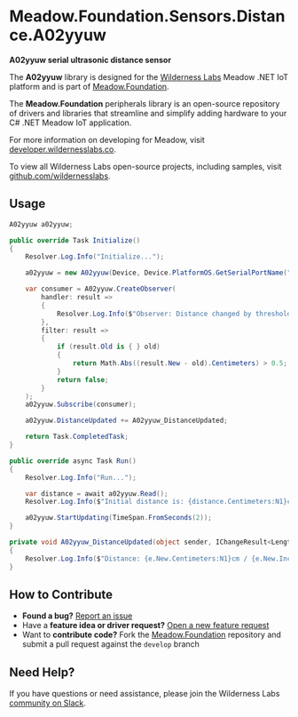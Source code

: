 # Meadow.Foundation.Sensors.Distance.A02yyuw

**A02yyuw serial ultrasonic distance sensor**

The **A02yyuw** library is designed for the [Wilderness Labs](www.wildernesslabs.co) Meadow .NET IoT platform and is part of [Meadow.Foundation](https://developer.wildernesslabs.co/Meadow/Meadow.Foundation/).

The **Meadow.Foundation** peripherals library is an open-source repository of drivers and libraries that streamline and simplify adding hardware to your C# .NET Meadow IoT application.

For more information on developing for Meadow, visit [developer.wildernesslabs.co](http://developer.wildernesslabs.co/).

To view all Wilderness Labs open-source projects, including samples, visit [github.com/wildernesslabs](https://github.com/wildernesslabs/).

## Usage

```csharp
A02yyuw a02yyuw;

public override Task Initialize()
{
    Resolver.Log.Info("Initialize...");

    a02yyuw = new A02yyuw(Device, Device.PlatformOS.GetSerialPortName("COM1"));

    var consumer = A02yyuw.CreateObserver(
        handler: result =>
        {
            Resolver.Log.Info($"Observer: Distance changed by threshold; new distance: {result.New.Centimeters:N1}cm, old: {result.Old?.Centimeters:N1}cm");
        },
        filter: result =>
        {
            if (result.Old is { } old)
            {
                return Math.Abs((result.New - old).Centimeters) > 0.5;
            }
            return false;
        }
    );
    a02yyuw.Subscribe(consumer);

    a02yyuw.DistanceUpdated += A02yyuw_DistanceUpdated;

    return Task.CompletedTask;
}

public override async Task Run()
{
    Resolver.Log.Info("Run...");

    var distance = await a02yyuw.Read();
    Resolver.Log.Info($"Initial distance is: {distance.Centimeters:N1}cm / {distance.Inches:N1}in");

    a02yyuw.StartUpdating(TimeSpan.FromSeconds(2));
}

private void A02yyuw_DistanceUpdated(object sender, IChangeResult<Length> e)
{
    Resolver.Log.Info($"Distance: {e.New.Centimeters:N1}cm / {e.New.Inches:N1}in");
}

```
## How to Contribute

- **Found a bug?** [Report an issue](https://github.com/WildernessLabs/Meadow_Issues/issues)
- Have a **feature idea or driver request?** [Open a new feature request](https://github.com/WildernessLabs/Meadow_Issues/issues)
- Want to **contribute code?** Fork the [Meadow.Foundation](https://github.com/WildernessLabs/Meadow.Foundation) repository and submit a pull request against the `develop` branch


## Need Help?

If you have questions or need assistance, please join the Wilderness Labs [community on Slack](http://slackinvite.wildernesslabs.co/).
